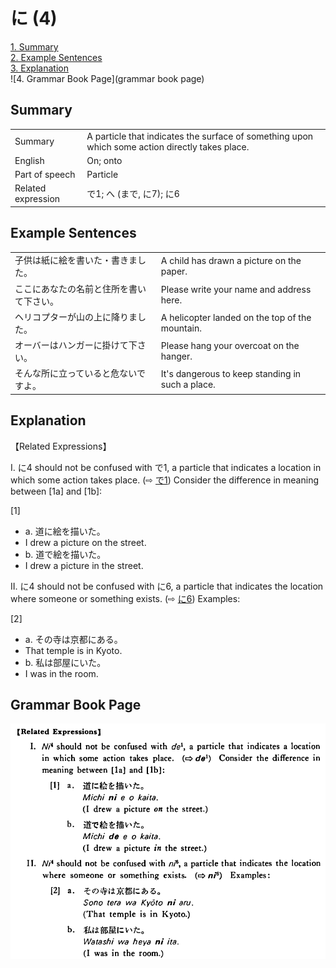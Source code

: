 # に (4)

[1. Summary](#summary)<br>
[2. Example Sentences](#example-sentences)<br>
[3. Explanation](#explanation)<br>
![4. Grammar Book Page](grammar book page)<br>


## Summary

<table><tr>   <td>Summary</td>   <td>A particle that indicates the surface of something upon which some action directly takes place.</td></tr><tr>   <td>English</td>   <td>On; onto</td></tr><tr>   <td>Part of speech</td>   <td>Particle</td></tr><tr>   <td>Related expression</td>   <td>で1; へ (まで, に7); に6</td></tr></table>

## Example Sentences

<table><tr>   <td>子供は紙に絵を書いた・書きました。</td>   <td>A child has drawn a picture on the paper.</td></tr><tr>   <td>ここにあなたの名前と住所を書いて下さい。</td>   <td>Please write your name and address here.</td></tr><tr>   <td>ヘリコプターが山の上に降りました。</td>   <td>A helicopter landed on the top of the mountain.</td></tr><tr>   <td>オーバーはハンガーに掛けて下さい。</td>   <td>Please hang your overcoat on the hanger.</td></tr><tr>   <td>そんな所に立っていると危ないですよ。</td>   <td>It's dangerous to keep standing in such a place.</td></tr></table>

## Explanation

<p>【Related Expressions】</p>  <p>I. <span class="cloze">に</span>4 should not be confused with で1, a particle that indicates a location in which some action takes place. (⇨ <a href="#㊦ で (1)">で1</a>) Consider the difference in meaning between [1a] and [1b]:</p>  <p>[1]</p>  <ul> <li>a. 道<span class="cloze">に</span>絵を描いた。</li> <li>I drew a picture on the street.</li> <div class="divide"></div> <li>b. 道で絵を描いた。</li> <li>I drew a picture in the street.</li> </ul>  <p>II. <span class="cloze">に</span>4 should not be confused with に6, a particle that indicates the location where someone or something exists. (⇨ <a href="#㊦ に (6)">に6</a>) Examples:</p>  <p>[2]</p>  <ul> <li>a. その寺は京都にある。</li> <li>That temple is in Kyoto.</li> <div class="divide"></div> <li>b. 私は部屋にいた。</li> <li>I was in the room.</li> </ul>

## Grammar Book Page

![](../img/Basicに4.png)

